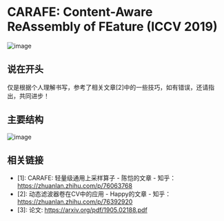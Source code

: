 # CARAFE: Content-Aware ReAssembly of FEature (ICCV 2019)

![image](https://user-images.githubusercontent.com/26847524/74926754-5b3b1f80-5411-11ea-85df-cd39326ea3b9.png)

## 说在开头

仅是根据个人理解书写，参考了相关文章[2]中的一些技巧，如有错误，还请指出，共同进步！

## 主要结构

![image](https://user-images.githubusercontent.com/26847524/74926777-63935a80-5411-11ea-86be-67b141188dae.png)

## 相关链接

* [1]: CARAFE: 轻量级通用上采样算子 - 陈恺的文章 - 知乎：https://zhuanlan.zhihu.com/p/76063768
* [2]: 动态滤波器卷在CV中的应用 - Happy的文章 - 知乎：https://zhuanlan.zhihu.com/p/76392920
* [3]: 论文: https://arxiv.org/pdf/1905.02188.pdf
